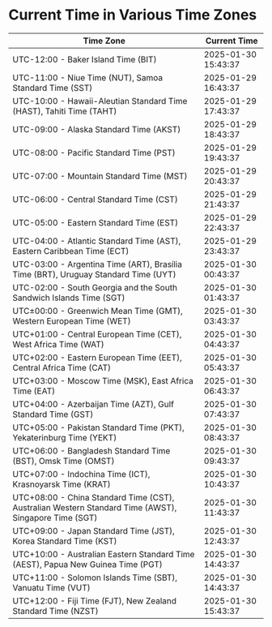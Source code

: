 # Current Time in Various Time Zones

| Time Zone | Current Time |
|-----------|--------------|
| UTC-12:00 - Baker Island Time (BIT) | 2025-01-30 15:43:37 |
| UTC-11:00 - Niue Time (NUT), Samoa Standard Time (SST) | 2025-01-29 16:43:37 |
| UTC-10:00 - Hawaii-Aleutian Standard Time (HAST), Tahiti Time (TAHT) | 2025-01-29 17:43:37 |
| UTC-09:00 - Alaska Standard Time (AKST) | 2025-01-29 18:43:37 |
| UTC-08:00 - Pacific Standard Time (PST) | 2025-01-29 19:43:37 |
| UTC-07:00 - Mountain Standard Time (MST) | 2025-01-29 20:43:37 |
| UTC-06:00 - Central Standard Time (CST) | 2025-01-29 21:43:37 |
| UTC-05:00 - Eastern Standard Time (EST) | 2025-01-29 22:43:37 |
| UTC-04:00 - Atlantic Standard Time (AST), Eastern Caribbean Time (ECT) | 2025-01-29 23:43:37 |
| UTC-03:00 - Argentina Time (ART), Brasília Time (BRT), Uruguay Standard Time (UYT) | 2025-01-30 00:43:37 |
| UTC-02:00 - South Georgia and the South Sandwich Islands Time (SGT) | 2025-01-30 01:43:37 |
| UTC±00:00 - Greenwich Mean Time (GMT), Western European Time (WET) | 2025-01-30 03:43:37 |
| UTC+01:00 - Central European Time (CET), West Africa Time (WAT) | 2025-01-30 04:43:37 |
| UTC+02:00 - Eastern European Time (EET), Central Africa Time (CAT) | 2025-01-30 05:43:37 |
| UTC+03:00 - Moscow Time (MSK), East Africa Time (EAT) | 2025-01-30 06:43:37 |
| UTC+04:00 - Azerbaijan Time (AZT), Gulf Standard Time (GST) | 2025-01-30 07:43:37 |
| UTC+05:00 - Pakistan Standard Time (PKT), Yekaterinburg Time (YEKT) | 2025-01-30 08:43:37 |
| UTC+06:00 - Bangladesh Standard Time (BST), Omsk Time (OMST) | 2025-01-30 09:43:37 |
| UTC+07:00 - Indochina Time (ICT), Krasnoyarsk Time (KRAT) | 2025-01-30 10:43:37 |
| UTC+08:00 - China Standard Time (CST), Australian Western Standard Time (AWST), Singapore Time (SGT) | 2025-01-30 11:43:37 |
| UTC+09:00 - Japan Standard Time (JST), Korea Standard Time (KST) | 2025-01-30 12:43:37 |
| UTC+10:00 - Australian Eastern Standard Time (AEST), Papua New Guinea Time (PGT) | 2025-01-30 14:43:37 |
| UTC+11:00 - Solomon Islands Time (SBT), Vanuatu Time (VUT) | 2025-01-30 14:43:37 |
| UTC+12:00 - Fiji Time (FJT), New Zealand Standard Time (NZST) | 2025-01-30 15:43:37 |

